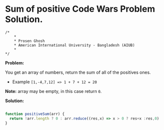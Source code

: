 # Sum of positive Code Wars Problem Solution.

```
/*
    *
    * Prosen Ghosh
    * American International University - Bangladesh (AIUB)
    *
*/
```

**Problem:**

You get an array of numbers, return the sum of all of the positives ones.

- Example `[1,-4,7,12] => 1 + 7 + 12 = 20`

**Note:** array may be empty, in this case return `0`.

**Solution:**

```javascript

function positiveSum(arr) {
  return !arr.length ? 0 : arr.reduce((res,x) => x > 0 ? res+x :res,0);
}

```
